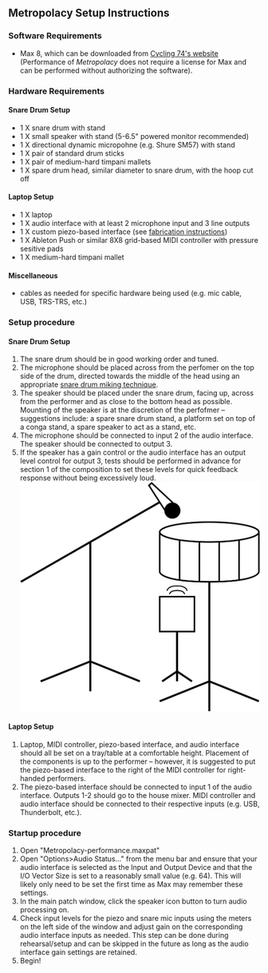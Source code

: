 ## Metropolacy Setup Instructions


### **Software Requirements**
- Max 8, which can be downloaded from [Cycling 74's website](https://cycling74.com) (Performance of *Metropolacy* does not require a license for Max and can be performed without authorizing the software).


### **Hardware Requirements**
#### Snare Drum Setup
- 1 X snare drum with stand
- 1 X small speaker with stand (5-6.5" powered monitor recommended)
- 1 X directional dynamic micropohne (e.g. Shure SM57) with stand
- 1 X pair of standard drum sticks
- 1 X pair of medium-hard timpani mallets
- 1 X spare drum head, similar diameter to snare drum, with the hoop cut off
#### Laptop Setup
- 1 X laptop
- 1 X audio interface with at least 2 microphone input and 3 line outputs
- 1 X custom piezo-based interface (see [fabrication instructions](fabrication.md))
- 1 X Ableton Push or similar 8X8 grid-based MIDI controller with pressure sesitive pads
- 1 X medium-hard timpani mallet
#### Miscellaneous
- cables as needed for specific hardware being used (e.g. mic cable, USB, TRS-TRS, etc.)


### Setup procedure
#### Snare Drum Setup
1. The snare drum should be in good working order and tuned.
2. The microphone should be placed across from the perfomer on the top side of the drum, directed towards the middle of the head using an appropriate [snare drum miking technique](https://google.com/search?q=snare+drum+microphone+placement&tbm=isch).
3. The speaker should be placed under the snare drum, facing up, across from the performer and as close to the bottom head as possible. Mounting of the speaker is at the discretion of the perfofmer – suggestions include: a spare snare drum stand, a platform set on top of a conga stand, a spare speaker to act as a stand, etc.
4. The microphone should be connected to input 2 of the audio interface. The speaker should be connected to output 3.
5. If the speaker has a gain control or the audio interface has an output level control for output 3, tests should be performed in advance for section 1 of the composition to set these levels for quick feedback response without being excessively loud.
![*Metropolacy* snare drum setup diagram](../images/metropolacy-setup.png)
#### Laptop Setup
1. Laptop, MIDI controller, piezo-based interface, and audio interface should all be set on a tray/table at a comfortable height. Placement of the components is up to the performer – however, it is suggested to put the piezo-based interface to the right of the MIDI controller for right-handed performers. 
2. The piezo-based interface should be connected to input 1 of the audio interface. Outputs 1-2 should go to the house mixer. MIDI controller and audio interface should be connected to their respective inputs (e.g. USB, Thunderbolt, etc.).

### Startup procedure
1. Open "Metropolacy-performance.maxpat"
2. Open "Options>Audio Status..." from the menu bar and ensure that your audio interface is selected as the Input and Output Device and that the I/O Vector Size is set to a reasonably small value (e.g. 64). This will likely only need to be set the first time as Max may remember these settings.
3. In the main patch window, click the speaker icon button to turn audio processing on.
4. Check input levels for the piezo and snare mic inputs using the meters on the left side of the window and adjust gain on the corresponding audio interface inputs as needed. This step can be done during rehearsal/setup and can be skipped in the future as long as the audio interface gain settings are retained.
5. Begin!
